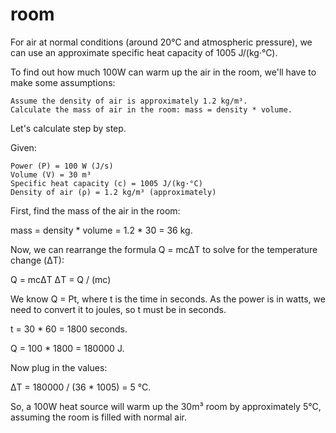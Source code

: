 # room

For air at normal conditions (around 20°C and atmospheric pressure), we can use an approximate specific heat capacity of 1005 J/(kg·°C).

To find out how much 100W can warm up the air in the room, we'll have to make some assumptions:

    Assume the density of air is approximately 1.2 kg/m³.
    Calculate the mass of air in the room: mass = density * volume.

Let's calculate step by step.

Given:

    Power (P) = 100 W (J/s)
    Volume (V) = 30 m³
    Specific heat capacity (c) = 1005 J/(kg·°C)
    Density of air (ρ) = 1.2 kg/m³ (approximately)

First, find the mass of the air in the room:

mass = density \* volume = 1.2 \* 30 = 36 kg.

Now, we can rearrange the formula Q = mcΔT to solve for the temperature change (ΔT):

Q = mcΔT
ΔT = Q / (mc)

We know Q = Pt, where t is the time in seconds. As the power is in watts, we need to convert it to joules, so t must be in seconds.

t = 30 \* 60 = 1800 seconds.

Q = 100 \* 1800 = 180000 J.

Now plug in the values:

ΔT = 180000 / (36 \* 1005) = 5 °C.

So, a 100W heat source will warm up the 30m³ room by approximately 5°C, assuming the room is filled with normal air.
